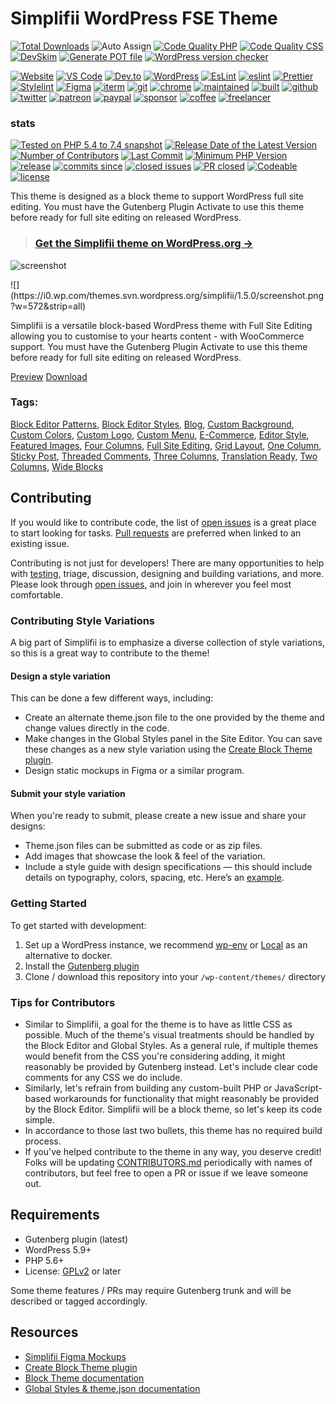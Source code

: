 # Simplifii WordPress FSE Theme

<div aria-hidden="true">


[![Total Downloads](http://poser.pugx.org/leogopal/simplifii/downloads)](https://packagist.org/packages/leogopal/simplifii)
![Auto Assign](https://github.com/leogopal/simplifii/actions/workflows/auto-assign.yml/badge.svg?style=for-the-badge)
[![Code Quality PHP](https://github.com/leogopal/simplifii/actions/workflows/lint-php.yml/badge.svg?style=for-the-badge)](https://github.com/leogopal/simplifii/actions/workflows/lint-php.yml)
[![Code Quality CSS](https://github.com/leogopal/simplifii/actions/workflows/lint-css.yml/badge.svg?style=for-the-badge)](https://github.com/leogopal/simplifii/actions/workflows/lint-css.yml)
[![DevSkim](https://github.com/leogopal/simplifii/actions/workflows/devskim.yml/badge.svg?style=for-the-badge)](https://github.com/leogopal/simplifii/actions/workflows/devskim.yml)
[![Generate POT file](https://github.com/leogopal/simplifii/actions/workflows/pot.yml/badge.svg?style=for-the-badge)](https://github.com/leogopal/simplifii/actions/workflows/pot.yml)
[![WordPress version checker](https://github.com/leogopal/simplifii/actions/workflows/wp-version-checker.yml/badge.svg?style=for-the-badge)](https://github.com/leogopal/simplifii/actions/workflows/wp-version-checker.yml)
	
[![Website](https://img.shields.io/badge/website-000000?style=for-the-badge&logo=About.me&logoColor=white)](https://leogopal.com)
[![VS Code](https://img.shields.io/badge/Visual_Studio_Code-0078D4?style=for-the-badge&logo=visual%20studio%20code&logoColor=white)]()
[![Dev.to](https://img.shields.io/badge/dev.to-0A0A0A?style=for-the-badge&logo=devdotto&logoColor=white)]()
[![WordPress](https://img.shields.io/badge/Wordpress-21759B?style=for-the-badge&logo=wordpress&logoColor=white)]()
[![EsLint](https://img.shields.io/badge/Editor%20Config-E0EFEF?style=for-the-badge&logo=editorconfig&logoColor=000)]()
[![eslint](https://img.shields.io/badge/eslint-3A33D1?style=for-the-badge&logo=eslint&logoColor=white)]()
[![Prettier](https://img.shields.io/badge/prettier-1A2C34?style=for-the-badge&logo=prettier&logoColor=F7BA3E)]()
[![Stylelint](https://img.shields.io/badge/stylelint-000?style=for-the-badge&logo=stylelint&logoColor=white)]()
[![Figma](https://img.shields.io/badge/Figma-F24E1E?style=for-the-badge&logo=figma&logoColor=white)]()
[![iterm](https://img.shields.io/badge/iTerm2-000000?style=for-the-badge&logo=iterm2&logoColor=white)]()
[![git](https://img.shields.io/badge/GIT-E44C30?style=for-the-badge&logo=git&logoColor=white)]()
[![chrome](https://img.shields.io/badge/Google_chrome-4285F4?style=for-the-badge&logo=Google-chrome&logoColor=white)]()
[![maintained](https://img.shields.io/badge/Maintained%3F-yes-green?style=for-the-badge)]()
[![built](http://ForTheBadge.com/images/badges/built-with-love.svg?style=for-the-badge)]()
[![github](https://img.shields.io/badge/GitLab-330F63?style=for-the-badge&logo=gitlab&logoColor=white)]()
[![twitter](https://img.shields.io/badge/Twitter-1DA1F2?style=for-the-badge&logo=twitter&logoColor=white)]()
[![patreon](https://img.shields.io/badge/Patreon-F96854?style=for-the-badge&logo=patreon&logoColor=white)](https://www.patreon.com/leogopal)
[![paypal](https://img.shields.io/badge/PayPal-00457C?style=for-the-badge&logo=paypal&logoColor=white)]()
[![sponsor](https://img.shields.io/badge/sponsor-30363D?style=for-the-badge&logo=GitHub-Sponsors&logoColor=#white)]()
[![coffee](https://img.shields.io/badge/Buy_Me_A_Coffee-FFDD00?style=for-the-badge&logo=buy-me-a-coffee&logoColor=black)](https://www.buymeacoffee.com/leogopal)
[![freelancer](https://img.shields.io/badge/Freelancer-29B2FE?style=for-the-badge&logo=Freelancer&logoColor=white)]()

### stats

[![Tested on PHP 5.4 to 7.4 snapshot](https://img.shields.io/badge/tested%20on-PHP%205.4%20|%205.5%20|%205.6%20|%207.0%20|%207.1%20|%207.2%20|%207.3%20|%207.4snapshot-green.svg?maxAge=2419200&style=for-the-badge)](https://github.com/leogopal/simplifii/actions/workflows/lint-php.yml)
[![Release Date of the Latest Version](https://img.shields.io/github/release-date/leogopal/simplifii.svg?maxAge=1800&style=for-the-badge)](https://github.com/leogopal/simplifii/releases)
[![Number of Contributors](https://img.shields.io/github/contributors/leogopal/simplifii.svg?maxAge=3600&style=for-the-badge)](https://github.com/leogopal/simplifii/graphs/contributors)
[![Last Commit](https://img.shields.io/github/last-commit/leogopal/simplifii/main.svg?style=for-the-badge)](https://github.com/leogopal/simplifii/commits/main)
[![Minimum PHP Version](https://img.shields.io/packagist/php-v/leogopal/simplifii.svg?maxAge=3600&style=for-the-badge)](https://packagist.org/packages/leogopal/simplifii)
[![release](https://img.shields.io/github/release/leogopal/simplifii.svg?style=for-the-badge)]()
[![commits since](https://img.shields.io/github/commits-since/leogopal/simplifii/v1.1.0.svg?style=for-the-badge)]()
[![closed issues](https://img.shields.io/github/issues-closed/leogopal/simplifii.svg?style=for-the-badge)]()
[![PR closed](https://img.shields.io/github/issues-pr-closed/leogopal/simplifii.svg?style=for-the-badge)]()
[![Codeable](https://shields.io/badge/codeable-grey?logo=data:image/webp;base64,UklGRpgAAABXRUJQVlA4TIsAAAAvGUAGEC9AkG3T+dOc8BrzTyBps61/gZc9ZAEmQxlAFPnz9BbA7rCUu1g4qm3baS5NwGEtBNQ5EiCJgO7fy2ujCIjoP9q2baMk5dZD9H/ThY7Q+Q7tvbcxWE9u7sjLmph7FwYTbi68TAwXfuDEiJ1j0dyr4iZlwkcFN8kpdLKRZCSaCWbcgqVSesgTAA==&style=for-the-badge)]()
[![license](https://img.shields.io/github/license/leogopal/simplifii.svg?style=for-the-badge)]()
	
</div>

This theme is designed as a block theme to support WordPress full site editing. You must have the Gutenberg Plugin Activate to use this theme before ready for full site editing on released WordPress.

> ### [**Get the Simplifii theme on WordPress.org →**](https://wordpress.org/themes/simplifii/)

![screenshot](https://user-images.githubusercontent.com/4948323/187812605-6ba0c71d-a08c-4123-91eb-42ff7373ba89.png)

</div>

</div>

<div class="theme-info">

<div class="screenshot"><picture><source media="(min-width: 782px)" srcset="https://i0.wp.com/themes.svn.wordpress.org/simplifii/1.5.0/screenshot.png?w=572&amp;strip=all, https://i0.wp.com/themes.svn.wordpress.org/simplifii/1.5.0/screenshot.png?w=1144&amp;strip=all 2x"><source media="(min-width: 481px) and (max-width: 782px)" srcset="https://i0.wp.com/themes.svn.wordpress.org/simplifii/1.5.0/screenshot.png?w=700&amp;strip=all, https://i0.wp.com/themes.svn.wordpress.org/simplifii/1.5.0/screenshot.png?w=1400&amp;strip=all 2x"><source media="(min-width: 401px) and (max-width: 480px)" srcset="https://i0.wp.com/themes.svn.wordpress.org/simplifii/1.5.0/screenshot.png?w=420&amp;strip=all, https://i0.wp.com/themes.svn.wordpress.org/simplifii/1.5.0/screenshot.png?w=840&amp;strip=all 2x"><source media="(max-width: 400px)" srcset="https://i0.wp.com/themes.svn.wordpress.org/simplifii/1.5.0/screenshot.png?w=344&amp;strip=all, https://i0.wp.com/themes.svn.wordpress.org/simplifii/1.5.0/screenshot.png?w=688&amp;strip=all 2x">![](https://i0.wp.com/themes.svn.wordpress.org/simplifii/1.5.0/screenshot.png?w=572&strip=all)</picture></div>

<div class="theme-description entry-summary">

Simplifii is a versatile block-based WordPress theme with Full Site Editing allowing you to customise to your hearts content - with WooCommerce support. You must have the Gutenberg Plugin Activate to use this theme before ready for full site editing on released WordPress.

</div>

[Preview](https://wp-themes.com/simplifii/) [Download](https://downloads.wordpress.org/theme/simplifii.1.5.0.zip)

### Tags:

[Block Editor Patterns](https://wordpress.org/themes/tags/block-patterns/), [Block Editor Styles](https://wordpress.org/themes/tags/block-styles/), [Blog](https://wordpress.org/themes/tags/blog/), [Custom Background](https://wordpress.org/themes/tags/custom-background/), [Custom Colors](https://wordpress.org/themes/tags/custom-colors/), [Custom Logo](https://wordpress.org/themes/tags/custom-logo/), [Custom Menu](https://wordpress.org/themes/tags/custom-menu/), [E-Commerce](https://wordpress.org/themes/tags/e-commerce/), [Editor Style](https://wordpress.org/themes/tags/editor-style/), [Featured Images](https://wordpress.org/themes/tags/featured-images/), [Four Columns](https://wordpress.org/themes/tags/four-columns/), [Full Site Editing](https://wordpress.org/themes/tags/full-site-editing/), [Grid Layout](https://wordpress.org/themes/tags/grid-layout/), [One Column](https://wordpress.org/themes/tags/one-column/), [Sticky Post](https://wordpress.org/themes/tags/sticky-post/), [Threaded Comments](https://wordpress.org/themes/tags/threaded-comments/), [Three Columns](https://wordpress.org/themes/tags/three-columns/), [Translation Ready](https://wordpress.org/themes/tags/translation-ready/), [Two Columns](https://wordpress.org/themes/tags/two-columns/), [Wide Blocks](https://wordpress.org/themes/tags/wide-blocks/)

</div>

## Contributing

If you would like to contribute code, the list of [open issues](https://github.com/leogopal/simplifii/issues) is a great place to start looking for tasks. [Pull requests](https://github.com/leogopal/simplifii/pulls) are preferred when linked to an existing issue.

Contributing is not just for developers! There are many opportunities to help with [testing](#getting-started), triage, discussion, designing and building variations, and more. Please look through [open issues](https://github.com/leogopal/simplifii/issues), and join in wherever you feel most comfortable.

### Contributing Style Variations

A big part of Simplifii is to emphasize a diverse collection of style variations, so this is a great way to contribute to the theme!

#### Design a style variation

This can be done a few different ways, including:

-   Create an alternate theme.json file to the one provided by the theme and change values directly in the code.
-   Make changes in the Global Styles panel in the Site Editor. You can save these changes as a new style variation using the [Create Block Theme plugin](https://wordpress.org/plugins/create-block-theme/).
-   Design static mockups in Figma or a similar program.

#### Submit your style variation

When you're ready to submit, please create a new issue and share your designs:

-   Theme.json files can be submitted as code or as zip files.
-   Add images that showcase the look & feel of the variation.
-   Include a style guide with design specifications — this should include details on typography, colors, spacing, etc. Here’s an [example](https://www.figma.com/community/file/1136340417938880987).

### Getting Started

To get started with development:

1.  Set up a WordPress instance, we recommend [wp-env](https://developer.wordpress.org/block-editor/handbook/tutorials/devenv/) or [Local](https://localwp.com/) as an alternative to docker.
2.  Install the [Gutenberg plugin](https://wordpress.org/plugins/gutenberg/)
3.  Clone / download this repository into your `/wp-content/themes/` directory

### Tips for Contributors

-   Similar to Simplifii, a goal for the theme is to have as little CSS as possible. Much of the theme's visual treatments should be handled by the Block Editor and Global Styles. As a general rule, if multiple themes would benefit from the CSS you're considering adding, it might reasonably be provided by Gutenberg instead. Let's include clear code comments for any CSS we do include.
-   Similarly, let's refrain from building any custom-built PHP or JavaScript-based workarounds for functionality that might reasonably be provided by the Block Editor. Simplifii will be a block theme, so let's keep its code simple.
-   In accordance to those last two bullets, this theme has no required build process.
-   If you've helped contribute to the theme in any way, you deserve credit! Folks will be updating [CONTRIBUTORS.md](CONTRIBUTORS.md) periodically with names of contributors, but feel free to open a PR or issue if we leave someone out.

## Requirements

-   Gutenberg plugin (latest)
-   WordPress 5.9+
-   PHP 5.6+
-   License: [GPLv2](http://www.gnu.org/licenses/gpl-2.0.html) or later

Some theme features / PRs may require Gutenberg trunk and will be described or tagged accordingly.

## Resources

-   [Simplifii Figma Mockups](https://www.figma.com/file/OxgciXlJT84BH1083xFjCY/Simplifii-Theme?node-id=301%3A469)
-   [Create Block Theme plugin](https://github.com/WordPress/create-block-theme)
-   [Block Theme documentation](https://developer.wordpress.org/block-editor/how-to-guides/themes/block-theme-overview)
-   [Global Styles & theme.json documentation](https://developer.wordpress.org/block-editor/how-to-guides/themes/theme-json/)
